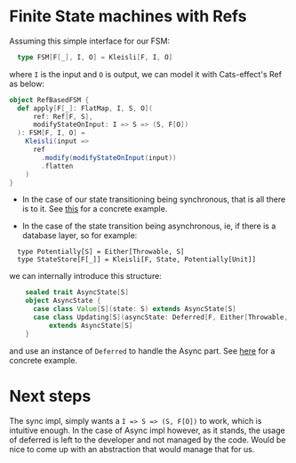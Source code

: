 # Finite State machines with Refs

Assuming this simple interface for our FSM:

```scala
  type FSM[F[_], I, O] = Kleisli[F, I, O]
```

where `I` is the input and `O` is output, we can model it with Cats-effect's Ref as below:

```scala
object RefBasedFSM {
  def apply[F[_]: FlatMap, I, S, O](
      ref: Ref[F, S],
      modifyStateOnInput: I => S => (S, F[O])
  ): FSM[F, I, O] =
    Kleisli(input =>
      ref
        .modify(modifyStateOnInput(input))
        .flatten
    )
}
```

- In the case of our state transitioning being synchronous, that is all there is to it. See [this](https://github.com/ShahOdin/FSM/blob/ea449d86656a4c08420537d996078ac56311f67a/src/main/scala/demo/Interface.scala#L12-L41) for a concrete example.

- In the case of the state transition being asynchronous, ie, if there is a database layer, so for example:

```
  type Potentially[S] = Either[Throwable, S]
  type StateStore[F[_]] = Kleisli[F, State, Potentially[Unit]]
```

we can internally introduce this structure:

```scala
    sealed trait AsyncState[S]
    object AsyncState {
      case class Value[S](state: S) extends AsyncState[S]
      case class Updating[S](asyncState: Deferred[F, Either[Throwable, S]])
          extends AsyncState[S]
    }
```

and use an instance of `Deferred` to handle the Async part. See [here](https://github.com/ShahOdin/FSM/blob/ea449d86656a4c08420537d996078ac56311f67a/src/main/scala/demo/Interface.scala#L43-L135) for a concrete example. 


# Next steps

The sync impl, simply wants a `I => S => (S, F[O])` to work, which is intuitive enough. In the case of Async impl however, as it stands, the usage of deferred is left to the developer and not managed by the code. Would be nice to come up with an abstraction that would manage that for us.


